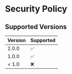 # Security Policy

## Supported Versions

| Version | Supported          |
| ------- | ------------------ |
| 2.0.0   | :white_check_mark: |
| 1.0.0   | :white_check_mark: |
| < 1.0   | :x:                |

